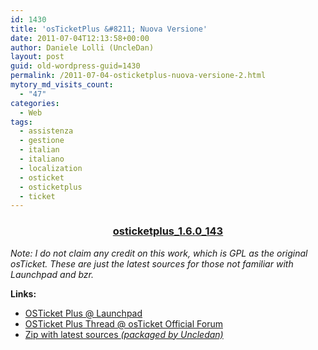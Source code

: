 ```yaml
---
id: 1430
title: 'osTicketPlus &#8211; Nuova Versione'
date: 2011-07-04T12:13:58+00:00
author: Daniele Lolli (UncleDan)
layout: post
guid: old-wordpress-guid=1430
permalink: /2011-07-04-osticketplus-nuova-versione-2.html
mytory_md_visits_count:
  - "47"
categories:
  - Web
tags:
  - assistenza
  - gestione
  - italian
  - italiano
  - localization
  - osticket
  - osticketplus
  - ticket
---
```

<h3 style="text-align: center;">
  <a title="osticketplus_1.6.0_143" href="/wp-content/uploads/2011/07/osticketplus_1.6.0_143.zip" target="_blank">osticketplus_1.6.0_143</a>
</h3>

_Note: I do not claim any credit on this work, which is GPL as the original osTicket. These are just the latest sources for those not familiar with Launchpad and bzr._

**Links:**

  * <a title="OSTicket Plus @ Launchpad" href="https://launchpad.net/osticketplus" target="_blank">OSTicket Plus @ Launchpad</a>
  * <a title="OSTicket Plus Thread @ osTicket Official Forum" href="http://osticket.com/forums/showthread.php?t=4688&highlight=osticketplus" target="_blank">OSTicket Plus Thread @ osTicket Official Forum</a>
  * <a title="osticketplus_1.6.0_143.zip" href="/wp-content/uploads/2011/07/osticketplus_1.6.0_143.zip" target="_blank">Zip with latest sources <em>(packaged by Uncledan)</em></a>
